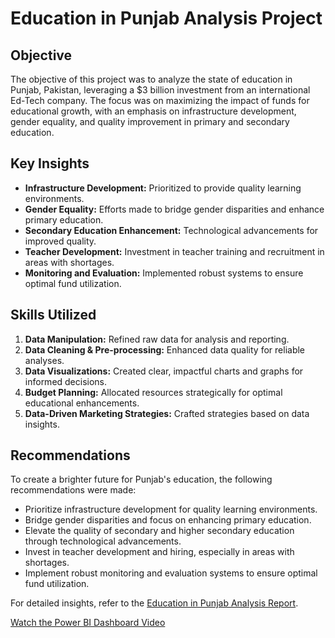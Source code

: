 # Education in Punjab Analysis Project

## Objective
The objective of this project was to analyze the state of education in Punjab, Pakistan, leveraging a $3 billion investment from an international Ed-Tech company. The focus was on maximizing the impact of funds for educational growth, with an emphasis on infrastructure development, gender equality, and quality improvement in primary and secondary education.

## Key Insights
- **Infrastructure Development:** Prioritized to provide quality learning environments.
- **Gender Equality:** Efforts made to bridge gender disparities and enhance primary education.
- **Secondary Education Enhancement:** Technological advancements for improved quality.
- **Teacher Development:** Investment in teacher training and recruitment in areas with shortages.
- **Monitoring and Evaluation:** Implemented robust systems to ensure optimal fund utilization.

## Skills Utilized
1. **Data Manipulation:** Refined raw data for analysis and reporting.
2. **Data Cleaning & Pre-processing:** Enhanced data quality for reliable analyses.
3. **Data Visualizations:** Created clear, impactful charts and graphs for informed decisions.
4. **Budget Planning:** Allocated resources strategically for optimal educational enhancements.
5. **Data-Driven Marketing Strategies:** Crafted strategies based on data insights.

## Recommendations
To create a brighter future for Punjab's education, the following recommendations were made:
- Prioritize infrastructure development for quality learning environments.
- Bridge gender disparities and focus on enhancing primary education.
- Elevate the quality of secondary and higher secondary education through technological advancements.
- Invest in teacher development and hiring, especially in areas with shortages.
- Implement robust monitoring and evaluation systems to ensure optimal fund utilization.

For detailed insights, refer to the [Education in Punjab Analysis Report](https://github.com/HussainM899/Education-in-Punjab-----Atomcamp-Portfolio-Project/blob/main/Schools%20in%20Punjab%20Project%20(Hussain%20DS4%20Violet).pdf).

[Watch the Power BI Dashboard Video](https://github.com/HussainM899/Education-in-Punjab-----Atomcamp-Portfolio-Project/blob/main/School%20Project%20Dashboard.mp4)

